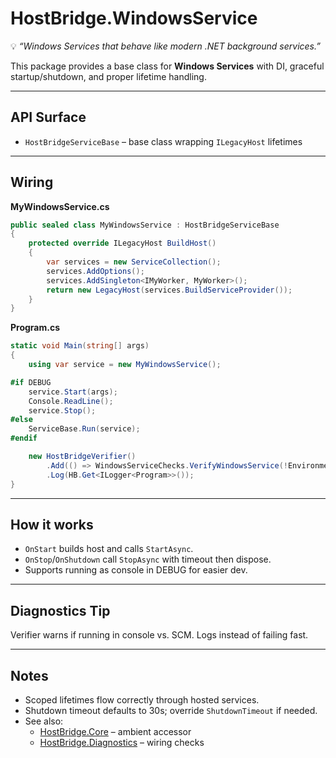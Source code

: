 ﻿[//]: # (./src/HostBridge.WindowsService/README.md)

# HostBridge.WindowsService

💡 *“Windows Services that behave like modern .NET background services.”*

This package provides a base class for **Windows Services** with DI, graceful startup/shutdown, and proper lifetime handling.

---

## API Surface

- `HostBridgeServiceBase` – base class wrapping `ILegacyHost` lifetimes

---

## Wiring

**MyWindowsService.cs**

```csharp
public sealed class MyWindowsService : HostBridgeServiceBase
{
    protected override ILegacyHost BuildHost()
    {
        var services = new ServiceCollection();
        services.AddOptions();
        services.AddSingleton<IMyWorker, MyWorker>();
        return new LegacyHost(services.BuildServiceProvider());
    }
}
````

**Program.cs**

```csharp
static void Main(string[] args)
{
    using var service = new MyWindowsService();

#if DEBUG
    service.Start(args);
    Console.ReadLine();
    service.Stop();
#else
    ServiceBase.Run(service);
#endif

    new HostBridgeVerifier()
        .Add(() => WindowsServiceChecks.VerifyWindowsService(!Environment.UserInteractive))
        .Log(HB.Get<ILogger<Program>>());
}
```

---

## How it works

* `OnStart` builds host and calls `StartAsync`.
* `OnStop`/`OnShutdown` call `StopAsync` with timeout then dispose.
* Supports running as console in DEBUG for easier dev.

---

## Diagnostics Tip

Verifier warns if running in console vs. SCM. Logs instead of failing fast.

---

## Notes

* Scoped lifetimes flow correctly through hosted services.
* Shutdown timeout defaults to 30s; override `ShutdownTimeout` if needed.
* See also:
    * [HostBridge.Core](../HostBridge.Core/README.md) – ambient accessor
    * [HostBridge.Diagnostics](../HostBridge.Diagnostics/README.md) – wiring checks